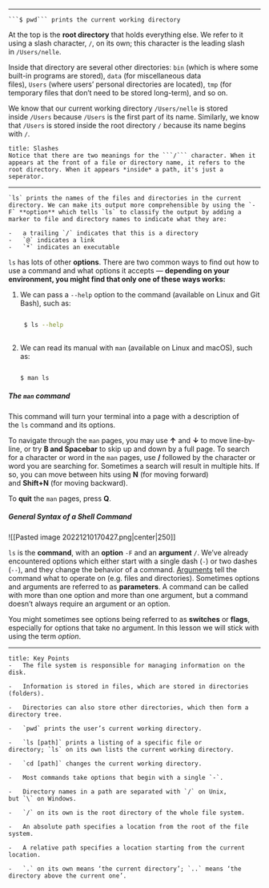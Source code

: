 ***

```ad-info
```$ pwd``` prints the current working directory
```

At the top is the **root directory** that holds everything else. We refer to it using a slash character, `/`, on its own; this character is the leading slash in `/Users/nelle`.

Inside that directory are several other directories: `bin` (which is where some built-in programs are stored), `data` (for miscellaneous data files), `Users` (where users’ personal directories are located), `tmp` (for temporary files that don’t need to be stored long-term), and so on.

We know that our current working directory `/Users/nelle` is stored inside `/Users` because `/Users` is the first part of its name. Similarly, we know that `/Users` is stored inside the root directory `/` because its name begins with `/`.

```ad-important
title: Slashes
Notice that there are two meanings for the ```/``` character. When it appears at the front of a file or directory name, it refers to the root directory. When it appears *inside* a path, it's just a seperator.
```

***

```ad-info
`ls` prints the names of the files and directories in the current directory. We can make its output more comprehensible by using the `-F` **option** which tells `ls` to classify the output by adding a marker to file and directory names to indicate what they are:

-   a trailing `/` indicates that this is a directory
-   `@` indicates a link
-   `*` indicates an executable
```

`ls` has lots of other **options**. There are two common ways to find out how to use a command and what options it accepts — **depending on your environment, you might find that only one of these ways works:**

1. We can pass a `--help` option to the command (available on Linux and Git Bash), such as:

	```zsh
	
     $ ls --help
     
	```
 
2.  We can read its manual with `man` (available on Linux and macOS), such as:

	```zsh
	
	$ man ls
	
	```

##### The ```man``` command
This command will turn your terminal into a page with a description of the `ls` command and its options.

To navigate through the `man` pages, you may use **↑** and **↓** to move line-by-line, or try **B and Spacebar** to skip up and down by a full page. To search for a character or word in the `man` pages, use **/** followed by the character or word you are searching for. Sometimes a search will result in multiple hits. If so, you can move between hits using **N** (for moving forward) and **Shift+N** (for moving backward).

To **quit** the `man` pages, press **Q**.

##### General Syntax of a Shell Command

![[Pasted image 20221210170427.png|center|250]]

`ls` is the **command**, with an **option** `-F` and an **argument** `/`. We’ve already encountered options which either start with a single dash (`-`) or two dashes (`--`), and they change the behavior of a command. [Arguments](https://swcarpentry.github.io/shell-novice/reference.html#argument) tell the command what to operate on (e.g. files and directories). Sometimes options and arguments are referred to as **parameters**. A command can be called with more than one option and more than one argument, but a command doesn’t always require an argument or an option.

You might sometimes see options being referred to as **switches** or **flags**, especially for options that take no argument. In this lesson we will stick with using the term _option_.

***

```ad-summary
title: Key Points
-   The file system is responsible for managing information on the disk.
    
-   Information is stored in files, which are stored in directories (folders).
    
-   Directories can also store other directories, which then form a directory tree.
    
-   `pwd` prints the user’s current working directory.
    
-   `ls [path]` prints a listing of a specific file or directory; `ls` on its own lists the current working directory.
    
-   `cd [path]` changes the current working directory.
    
-   Most commands take options that begin with a single `-`.
    
-   Directory names in a path are separated with `/` on Unix, but `\` on Windows.
    
-   `/` on its own is the root directory of the whole file system.
    
-   An absolute path specifies a location from the root of the file system.
    
-   A relative path specifies a location starting from the current location.
    
-   `.` on its own means ‘the current directory’; `..` means ‘the directory above the current one’.

```

